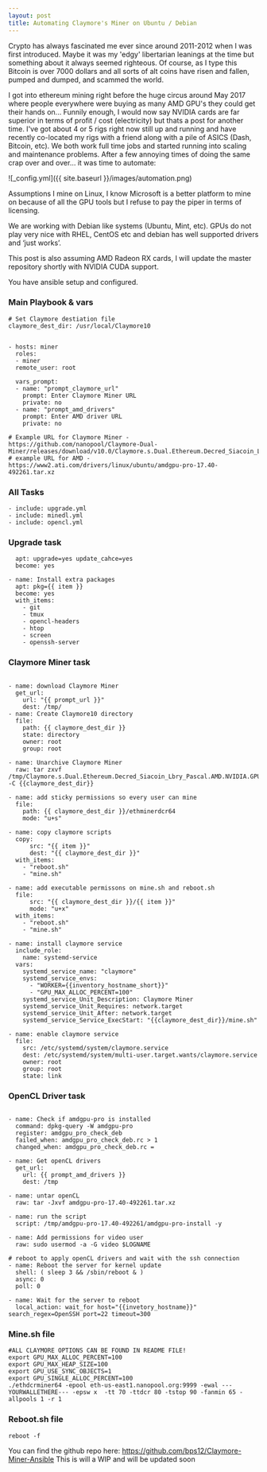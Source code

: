 ```yaml
---
layout: post
title: Automating Claymore's Miner on Ubuntu / Debian
---
```


Crypto has always fascinated me ever since around 2011-2012 when I was first introduced. Maybe it was my 'edgy' libertarian leanings at the time but something about it always seemed righteous. Of course, as I type this Bitcoin is over 7000 dollars and all sorts of alt coins have risen and fallen, pumped and dumped, and scammed the world. 

I got into ethereum mining right before the huge circus around May 2017 where people everywhere were buying as many AMD GPU's they could get their hands on... Funnily enough, I would now say NVIDIA cards are far superior in terms of profit / cost (electricity) but thats a post for another time. I've got about 4 or 5 rigs right now still up and running and have recently co-located my rigs with a friend along with a pile of ASICS (Dash, Bitcoin, etc). We both work full time jobs and started running into scaling and maintenance problems. After a few annoying times of doing the same crap over and over… it was time to automate:

![_config.yml]({{ site.baseurl }}/images/automation.png)

 Assumptions
I mine on Linux, I know Microsoft is a better platform to mine on because of all the GPU tools but I refuse to pay the piper in terms of licensing. 

We are working with Debian like systems (Ubuntu, Mint, etc). GPUs do not play very nice with RHEL,  CentOS etc and debian has well supported drivers and ‘just works’. 

This post is also assuming AMD Radeon RX cards, I will update the master repository shortly with NVIDIA CUDA support. 

You have ansible setup and configured. 

### Main Playbook & vars


```---
# Set Claymore destiation file
claymore_dest_dir: /usr/local/Claymore10
```

```---

- hosts: miner
  roles:
  - miner
  remote_user: root

  vars_prompt:
  - name: "prompt_claymore_url"
    prompt: Enter Claymore Miner URL
    private: no
  - name: "prompt_amd_drivers"
    prompt: Enter AMD driver URL
    private: no

# Example URL for Claymore Miner - https://github.com/nanopool/Claymore-Dual-Miner/releases/download/v10.0/Claymore.s.Dual.Ethereum.Decred_Siacoin_Lbry_Pascal.AMD.NVIDIA.GPU.Miner.v10.0.-.LINUX.tar.gz
# example URL for AMD -  https://www2.ati.com/drivers/linux/ubuntu/amdgpu-pro-17.40-492261.tar.xz
```


### All Tasks

```---
- include: upgrade.yml
- include: minedl.yml
- include: opencl.yml
```

### Upgrade task
```- name: Apt update / upgrade
  apt: upgrade=yes update_cahce=yes
  become: yes

- name: Install extra packages
  apt: pkg={{ item }}
  become: yes
  with_items:
    - git
    - tmux
    - opencl-headers
    - htop
    - screen
    - openssh-server
```

### Claymore Miner task
```---

- name: download Claymore Miner
  get_url:
    url: "{{ prompt_url }}"
    dest: /tmp/
- name: Create Claymore10 directory
  file:
    path: {{ claymore_dest_dir }}
    state: directory
    owner: root
    group: root

- name: Unarchive Claymore Miner
  raw: tar zxvf /tmp/Claymore.s.Dual.Ethereum.Decred_Siacoin_Lbry_Pascal.AMD.NVIDIA.GPU.Miner.v10.0.-.LINUX.tar.gz -C {{claymore_dest_dir}}

- name: add sticky permissions so every user can mine
  file:
    path: {{ claymore_dest_dir }}/ethminerdcr64
    mode: "u+s"

- name: copy claymore scripts
  copy:
      src: "{{ item }}"
      dest: "{{ claymore_dest_dir }}"
  with_items:
    - "reboot.sh"
    - "mine.sh"

- name: add executable permissons on mine.sh and reboot.sh
  file:
      src: "{{ claymore_dest_dir }}/{{ item }}"
      mode: "u+x"
  with_items:
    - "reboot.sh"
    - "mine.sh"

- name: install claymore service
  include_role:
    name: systemd-service
  vars:
    systemd_service_name: "claymore"
    systemd_service_envs:
      - "WORKER={{inventory_hostname_short}}"
      - "GPU_MAX_ALLOC_PERCENT=100"
    systemd_service_Unit_Description: Claymore Miner
    systemd_service_Unit_Requires: network.target
    systemd_service_Unit_After: network.target
    systemd_service_Service_ExecStart: "{{claymore_dest_dir}}/mine.sh"

- name: enable claymore service
  file:
    src: /etc/systemd/system/claymore.service
    dest: /etc/systemd/system/multi-user.target.wants/claymore.service
    owner: root
    group: root
    state: link
```


### OpenCL Driver task
```---

- name: Check if amdgpu-pro is installed
  command: dpkg-query -W amdgpu-pro
  register: amdgpu_pro_check_deb
  failed_when: amdgpu_pro_check_deb.rc > 1
  changed_when: amdgpu_pro_check_deb.rc =

- name: Get openCL drivers
  get_url:
    url: {{ prompt_amd_drivers }}
    dest: /tmp

- name: untar openCL
  raw: tar -Jxvf amdgpu-pro-17.40-492261.tar.xz

- name: run the script
  script: /tmp/amdgpu-pro-17.40-492261/amdgpu-pro-install -y

- name: Add permissions for video user
  raw: sudo usermod -a -G video $LOGNAME

# reboot to apply openCL drivers and wait with the ssh connection
- name: Reboot the server for kernel update
  shell: ( sleep 3 && /sbin/reboot & )
  async: 0
  poll: 0

- name: Wait for the server to reboot
  local_action: wait_for host="{{invetory_hostname}}" search_regex=OpenSSH port=22 timeout=300
```

### Mine.sh file
```#!/bin/sh
#ALL CLAYMORE OPTIONS CAN BE FOUND IN README FILE!
export GPU_MAX_ALLOC_PERCENT=100
export GPU_MAX_HEAP_SIZE=100
export GPU_USE_SYNC_OBJECTS=1
export GPU_SINGLE_ALLOC_PERCENT=100
./ethdcrminer64 -epool eth-us-east1.nanopool.org:9999 -ewal ---YOURWALLETHERE--- -epsw x  -tt 70 -ttdcr 80 -tstop 90 -fanmin 65 -allpools 1 -r 1
```

### Reboot.sh file
```#!/bin/sh
reboot -f
```
You can find the github repo here: <https://github.com/bps12/Claymore-Miner-Ansible>
This is will a WIP and will be updated soon
